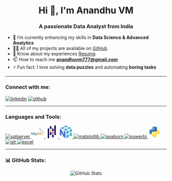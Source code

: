 <h1 align="center">Hi 👋, I'm Anandhu VM</h1>
<h3 align="center">A passionate Data Analyst from India</h3>

- 🌱 I’m currently enhancing my skills in **Data Science & Advanced Analytics**  
- 👨‍💻 All of my projects are available on [GitHub](#)  
- 📄 Know about my experiences [Resume](#)  
- 📫 How to reach me **anandhuvm777@gmail.com**  
- ⚡ Fun fact: I love solving **data puzzles** and automating **boring tasks**  

---

<h3 align="left">Connect with me:</h3>
<p align="left">
<a href="https://www.linkedin.com/in/anandhu-vm-713b45124/" target="blank"><img align="center" src="https://cdn.jsdelivr.net/gh/devicons/devicon/icons/linkedin/linkedin-original.svg" alt="linkedin" height="40" width="40" /></a>
<a href="https://github.com/Anandhuvm777" target="blank"><img align="center" src="https://cdn.jsdelivr.net/gh/devicons/devicon/icons/github/github-original.svg" alt="github" height="40" width="40" /></a>
</p>

---

<h3 align="left">Languages and Tools:</h3>
<p align="left">
<a href="https://www.microsoft.com/en-us/sql-server" target="_blank" rel="noreferrer"> 
  <img src="https://www.svgrepo.com/show/303229/microsoft-sql-server-logo.svg" alt="sqlserver" width="40" height="40"/> 
</a> 
<a href="https://www.mysql.com/" target="_blank" rel="noreferrer"> 
  <img src="https://raw.githubusercontent.com/devicons/devicon/master/icons/mysql/mysql-original-wordmark.svg" alt="mysql" width="40" height="40"/> 
</a> 
<a href="https://pandas.pydata.org/" target="_blank" rel="noreferrer"> 
  <img src="https://raw.githubusercontent.com/devicons/devicon/master/icons/pandas/pandas-original.svg" alt="pandas" width="40" height="40"/> 
</a> 
<a href="https://numpy.org/" target="_blank" rel="noreferrer"> 
  <img src="https://raw.githubusercontent.com/devicons/devicon/master/icons/numpy/numpy-original.svg" alt="numpy" width="40" height="40"/> 
</a> 
<a href="https://matplotlib.org/" target="_blank" rel="noreferrer"> 
  <img src="https://upload.wikimedia.org/wikipedia/commons/8/84/Matplotlib_icon.svg" alt="matplotlib" width="40" height="40"/> 
</a> 
<a href="https://seaborn.pydata.org/" target="_blank" rel="noreferrer"> 
  <img src="https://seaborn.pydata.org/_images/logo-mark-lightbg.svg" alt="seaborn" width="40" height="40"/> 
</a> 
<a href="https://powerbi.microsoft.com/" target="_blank" rel="noreferrer"> 
  <img src="https://img.icons8.com/color/48/power-bi.png" alt="powerbi" width="40" height="40"/> 
</a> 
<a href="https://www.python.org" target="_blank" rel="noreferrer"> 
  <img src="https://raw.githubusercontent.com/devicons/devicon/master/icons/python/python-original.svg" alt="python" width="40" height="40"/> 
</a> 
<a href="https://git-scm.com/" target="_blank" rel="noreferrer"> 
  <img src="https://www.vectorlogo.zone/logos/git-scm/git-scm-icon.svg" alt="git" width="40" height="40"/> 
</a> 
<a href="https://www.microsoft.com/en/microsoft-365/excel" target="_blank" rel="noreferrer"> 
  <img src="https://img.icons8.com/color/48/microsoft-excel-2019--v1.png" alt="excel" width="40" height="40"/> 
</a> 
</p>

---

<h3 align="left">📊 GitHub Stats:</h3>
<p align="center">
  <img src="https://github-readme-stats.vercel.app/api?username=your-github-id&show_icons=true&theme=radical" alt="GitHub Stats" />
</p>

